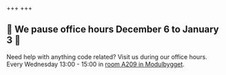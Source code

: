+++
+++

## &#127876; We pause office hours December 6 to January 3 &#127877;

Need help with anything code related?  Visit us during our office hours.
Every Wednesday 13:00 - 15:00 in [room A209 in
Modulbygget](https://use.mazemap.com/#v=1&zlevel=2&center=18.972617,69.683509&zoom=16.3&campusid=5&sharepoitype=poi&sharepoi=174370).
